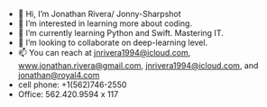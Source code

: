 - 👋 Hi, I’m Jonathan Rivera/ Jonny-Sharpshot
- 👀 I’m interested in learning more about coding.
- 🌱 I’m currently learning Python and Swift. Mastering IT.
- 💞️ I’m looking to collaborate on deep-learning level.
- 📫 You can reach at  jnrivera1994@icloud.com, www.jonathan.rivera@gmail.com, jnrivera1994@icloud.com, and jonathan@royal4.com
- cell phone: +1(562)746-2550
- Office: 562.420.9594 x 117

<!---
Jonny-Sharpshot/Jonny-Sharpshot is a ✨ special ✨ repository because its `README.md` (this file) appears on your GitHub profile.
You can click the Preview link to take a look at your changes.
--->
